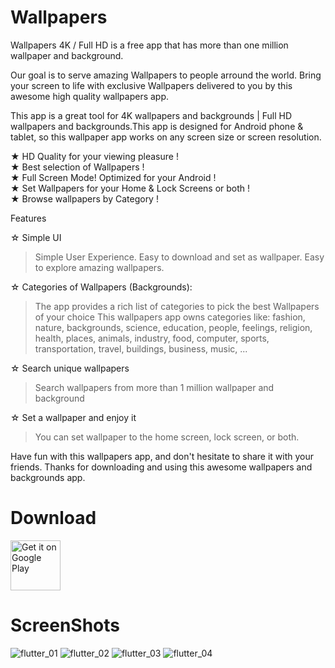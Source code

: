 # Wallpapers

Wallpapers 4K / Full HD is a free app that has more than one million wallpaper and background.

Our goal is to serve amazing Wallpapers to people arround the world. Bring your screen to life with exclusive Wallpapers delivered to you by this awesome high quality wallpapers app.

This app is a great tool for 4K wallpapers and backgrounds | Full HD wallpapers and backgrounds.This app is designed for Android phone & tablet, so this wallpaper app works on any screen size or screen resolution.

★ HD Quality for your viewing pleasure !<br>
★ Best selection of Wallpapers !<br>
★ Full Screen Mode! Optimized for your Android !<br>
★ Set Wallpapers for your Home & Lock Screens or both !<br>
★ Browse wallpapers by Category !

Features

☆ Simple UI
> Simple User Experience.
> Easy to download and set as wallpaper.
> Easy to explore amazing wallpapers.

☆ Categories of Wallpapers (Backgrounds):
> The app provides a rich list of categories to pick the best Wallpapers of your choice
> This wallpapers app owns categories like: fashion, nature, backgrounds, science, education, people, feelings, religion, health, places, animals, industry, food, computer, sports, transportation, travel, buildings, business, music, ...

☆ Search unique wallpapers
> Search wallpapers from more than 1 million wallpaper and background

☆ Set a wallpaper and enjoy it
> You can set wallpaper to the home screen, lock screen, or both.

Have fun with this wallpapers app, and don't hesitate to share it with your friends.
Thanks for downloading and using this awesome wallpapers and backgrounds app.

# Download

<a href="https://play.google.com/store/apps/details?id=com.nordef.wallpapers" target="_blank">
<img src="https://play.google.com/intl/en_us/badges/images/generic/en-play-badge.png" alt="Get it on Google Play" height="80"/></a>

# ScreenShots

![flutter_01](https://play-lh.googleusercontent.com/gemFAOXXaVE8bNFfoqKNAgg3cj3UnNIZL2Zwvl4n4ghS-Eyr1gEZOq6AW_51tv9KUJQ=w720-h310-rw)
![flutter_02](https://play-lh.googleusercontent.com/0qpVP-sZFVEwsVRkijykD8hefkKf3NqZ-gbDRG8fykZvZyZ55_EvMPyUEAKj3sI3fA=w720-h310-rw)
![flutter_03](https://play-lh.googleusercontent.com/yDhj_t5FOseWWzdZ_-Dm2WfR1xoMmjcnGPdS3SFji9sh7qeKSvdA5V8Dt3_HpmaoiIE=w720-h310-rw)
![flutter_04](https://play-lh.googleusercontent.com/yovQN9hnJ1A6Kbizi2hYsx0WVex6w1cuGiHildyc7mrKOjC8gx8PbxWabdGXYC4Wkj4I=w720-h310-rw)
